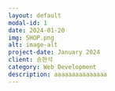 ```yaml
---
layout: default
modal-id: 1
date: 2024-01-20
img: SHOP.png
alt: image-alt
project-date: January 2024
client: 송현석
category: Web Development
description: aaaaaaaaaaaaaaa
---
```

